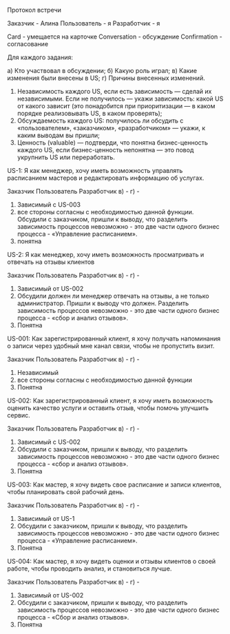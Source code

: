 Протокол встречи

Заказчик - Алина
Пользователь - я
Разработчик - я

Card - умещается на карточке
Conversation - обсуждение
Confirmation - согласование

Для каждого задания:

а) Кто участвовал в обсуждении;
б) Какую роль играл;
в) Какие изменения были внесены в US;
г) Причины внесенных изменений.

1) Независимость каждого US, если есть зависимость — сделай их независимыми. Если не получилось — укажи зависимость: какой US от какого зависит (это понадобится при приоритизации — в каком порядке реализовывать US, в каком проверять);
2) Обсуждаемость каждого US: получилось ли обсудить с «пользователем», «заказчиком», «разработчиком» — укажи, к каким выводам вы пришли;
3) Ценность (valuable) — подтверди, что понятна бизнес-ценность каждого US, если бизнес-ценность непонятна — это повод укрупнить US или переработать.

US-1: Я как менеджер, хочу иметь возможность управлять расписанием мастеров и редактировать информацию об услугах.

Заказчик
Пользователь
Разработчик
в) -
г) -
1) Зависимый с US-003
2) все стороны согласны с необходимостью данной функции. Обсудили с заказчиком, пришли к выводу, что разделить зависимость процессов невозможно - это две части одного бизнес процесса - «Управление расписанием».
3) понятна


US-2: Я как менеджер, хочу иметь возможность просматривать и отвечать на отзывы клиентов

Заказчик
Пользователь
Разработчик
в) -
г) -
1) Зависимый от US-002
2) Обсудили должен ли менеджер отвечать на отзывы, а не только администратор. Пришли к выводу что должен. Разделить зависимость процессов невозможно - это две части одного бизнес процесса - «сбор и анализ отзывов».
3) Понятна


US-001: Как зарегистрированный клиент, я хочу получать напоминания о записи через удобный мне канал связи, чтобы не пропустить визит. 

Заказчик
Пользователь
Разработчик
в) -
г) -
1) Независимый
2) все стороны согласны с необходимостью данной функции
3) Понятна

US-002: Как зарегистрированный клиент, я хочу иметь возможность оценить качество услуги и оставить отзыв, чтобы помочь улучшить сервис. 

Заказчик 
Пользователь
Разработчик
в) -
г) -
1) Зависимый с US-002
2) Обсудили с заказчиком, пришли к выводу, что разделить зависимость процессов невозможно - это две части одного бизнес процесса - «сбор и анализ отзывов».
3) Понятна

US-003: Как мастер, я хочу видеть свое расписание и записи клиентов, чтобы планировать свой рабочий день. 

Заказчик
Пользователь
Разработчик
в) -
г) -
1) Зависимый от US-1
2) Обсудили с заказчиком, пришли к выводу, что разделить зависимость процессов невозможно - это две части одного бизнес процесса - «Управление расписанием».
3) Понятна

US-004: Как мастер, я хочу видеть оценки и отзывы клиентов о своей работе, чтобы проводить анализ, и становиться лучше.

Заказчик
Пользователь
Разработчик
в) -
г) -
1) Зависимый от US-002
2) Обсудили с заказчиком, пришли к выводу, что разделить зависимость процессов невозможно - это две части одного бизнес процесса - «Сбор и анализ отзывов».
3) Понятна
